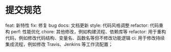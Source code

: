# 提交规范

feat: 新特性
fix: 修复 bug
docs: 文档更新
style: 代码风格调整
refactor: 代码重构
perf: 性能优化
chore: 其他修改，例如构建流程、依赖库等
refactor: 用于重构代码，例如修改代码结构、变量名、函数名等但不修改功能逻辑
ci: 用于修改持续集成流程，例如修改 Travis、Jenkins 等工作流配置；